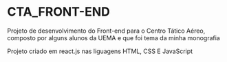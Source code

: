 # CTA_FRONT-END
Projeto de desenvolvimento do Front-end para o Centro Tático Aéreo, composto por alguns alunos da UEMA e que foi tema da minha monografia

Projeto criado em react.js nas liguagens HTML, CSS E JavaScript
